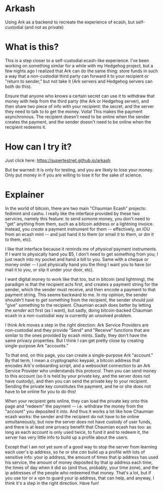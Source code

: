 # Arkash
Using Ark as a backend to recreate the experience of ecash, but self-custodial (and not as private)

# What is this?
This is a step closer to a self-custodial ecash-like experience. I've been working on something similar for a while with my Hedgehog project, but a few nights ago I realized that Ark can do the same thing: store funds in such a way that a non-custodial third party can forward it to your recipient or "return to sender," but not take it (Ark servers and Hedgehog servers can both do this).

Ensure that anyone who knows a certain secret can use it to withdraw that money with help from the third party (the Ark or Hedgehog server), and then share two piece of info with your recipient: the secret, and the server they need to talk to to get the money. Voila! This makes the payment asynchronous. The recipient doesn't need to be online when the sender creates the payment, and the sender doesn't need to be online when the recipient redeems it.

# How can I try it?
Just click here: https://supertestnet.github.io/arkash

But be warned: it is only for testing, and you are likely to lose your money. Only put money in if you are willing to lose it for the sake of science.

# Explainer

In the world of bitcoin, there are two main "Chaumian Ecash" projects: fedimint and cashu. I really like the interface provided by these two services, namely this feature: to send somone money, you don't need to "get" anything from them, such as a bitcoin address or a lightning invoice. Instead, you *create* a payment instrument for them -- effectively, an IOU from an ecash mint -- and just hand it to them (or email it to them, or dm it to them, etc).

I like that interface because it reminds me of *physical* payment instruments. If I want to physically hand you $5, I don't need to get something from you; I just reach into my pocket and hand a bill to you. Same with a cheque or money order -- I just physically hand you the thing I want you to have (or mail it to you, or slip it under your door, etc).

I want digital money to work like that too, but in bitcoin (and lightning), the paradigm is that the recipient acts first, and creates a payment string for the sender, which the sender must receive, and then encode a payment to that payment string. This seems backward to me. In my opinion, the sender shouldn't have to *get* something from the recipient, the sender should just "give" something to the recipient. Chaumian ecash does better by letting the *sender* act first (as I want), but sadly, doing bitcoin-backed Chaumian ecash in a non-custodial way is currently an unsolved problem.

I think Ark moves a step in the right direction: Ark Service Providers are non-custodial and they provide "Send" and "Receive" functions that are similar to the ones provided by ecash mints. Sadly, they don't have the same privacy properties. But I think I can get pretty close by creating single-purpose Ark "accounts."

To that end, on this page, you can create a single-purpose Ark "account." By that term, I mean a cryptographic keypair, a bitcoin address that encodes Ark's onboarding script, and a websocket connection to an Ark Service Provider who understands this protocol. Then you can send money to this account (so it is held by your private key, and the server does not have custody), and then you can send the private key to your recipient. Sending the private key constitutes the payment, and he or she does not have to be online for you to do this!

When your recipient gets online, they can load the private key onto this page and "redeem" the payment -- i.e. withdraw the money from the "account" you deposited it *into.* And thus it works a lot like how Chaumian ecash works: the sender and the recipient do not have to be online simultaneously, but now the server does not have custody of user funds, and there is at least one privacy benefit that Chaumian ecash has too: as long as each account is only used twice, to fund it and to redeem it, the server has very little info to build up a profile about the users.

Except that I am not yet sure of a good way to stop the server from learning each user's ip address, so he or she *can* build up a profile with lots of sensitive info: your ip address, the amount of times that ip address has used his service, the amount of money deposited by that ip address each time, the times of day when it did so (and thus, probably, your time zone), and the ip addresses of the people who redeemed that money. That's a lot, but if you use tor or a vpn to guard your ip address, that can help, and anyway, I think it's a step in the right direction. Have fun!

